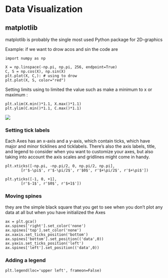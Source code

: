 # Data Visualization

## matplotlib 

matplotlib is probably the single most used Python package for 2D-graphics

Example:
if we want to drow acos and sin the code are

```
import numpy as np

X = np.linspace(-np.pi, np.pi, 256, endpoint=True)
C, S = np.cos(X), np.sin(X)
plt.plot(X, C,): # using to drow 
plt.plot(X, S, color="red")
```
Setting limits using to limited the value such as make a minimum to x or maximum :
```
plt.xlim(X.min()*1.1, X.max()*1.1)
plt.ylim(C.min()*1.1, C.max()*1.1)
```
![](https://i.ytimg.com/vi/GG7qdodCoSY/maxresdefault.jpg)

### Setting tick labels

Each Axes has an x-axis and a y-axis, which contain ticks, which have major and minor ticklines and ticklabels. There’s also the axis labels, title, and legend to consider when you want to customize your axes, but also taking into account the axis scales and gridlines might come in handy.

```
plt.xticks([-np.pi, -np.pi/2, 0, np.pi/2, np.pi],
       [r'$-\pi$', r'$-\pi/2$', r'$0$', r'$+\pi/2$', r'$+\pi$'])

plt.yticks([-1, 0, +1],
       [r'$-1$', r'$0$', r'$+1$'])
```
### Moving spines

they are the simple black square that you get to see when you don’t plot any data at all but when you have initialized the Axes

```
ax = plt.gca()
ax.spines['right'].set_color('none')
ax.spines['top'].set_color('none')
ax.xaxis.set_ticks_position('bottom')
ax.spines['bottom'].set_position(('data',0))
ax.yaxis.set_ticks_position('left')
ax.spines['left'].set_position(('data',0))
```
### Adding a legend
```
plt.legend(loc='upper left', frameon=False)
```




